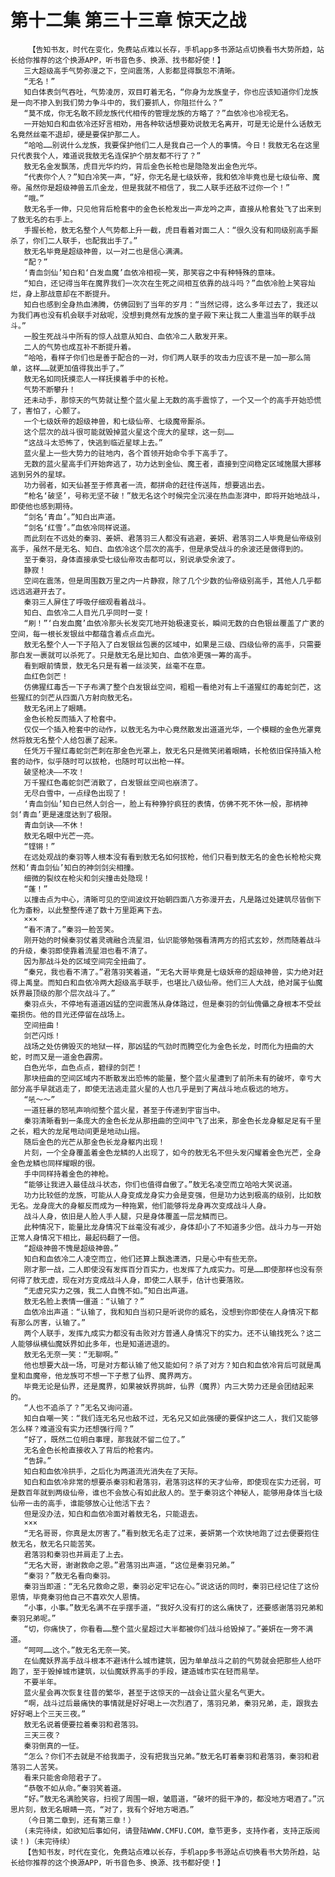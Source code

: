 # 第十二集 第三十三章 惊天之战
        【告知书友，时代在变化，免费站点难以长存，手机app多书源站点切换看书大势所趋，站长给你推荐的这个换源APP，听书音色多、换源、找书都好使！】
       三大超级高手气势弥漫之下，空间震荡，人影都显得飘忽不清晰。
       “无名！”
       知白体表剑气吞吐，气势凌厉，双目盯着无名，“你身为龙族皇子，你也应该知道你们龙族是一向不掺入到我们势力争斗中的，我们要抓人，你阻拦什么？”
       “莫不成，你无名敢不顾龙族代代相传的管理龙族的方略了？”血依冷也冷视无名。
       一开始知白和血依冷还好言相劝，用各种软话想要劝说敖无名离开，可是无论是什么话敖无名竟然丝毫不退却，硬是要保护那二人。
       “哈哈……别说什么龙族，我要保护他们二人是我自己一个人的事情。今日！我敖无名在这里只代表我个人，难道说我敖无名连保护个朋友都不行了？”
       敖无名金发飘荡，虎目光华灼灼，背后金色长枪也是隐隐发出金色光华。
       “代表你个人？”知白冷笑一声，“好，你无名是七级妖帝，我和依冷毕竟也是七级仙帝、魔帝。虽然你是超级神兽五爪金龙，但是我就不相信了，我二人联手还敌不过你一个！”
       “哦。”
       敖无名手一伸，只见他背后枪套中的金色长枪发出一声龙吟之声，直接从枪套处飞了出来到了敖无名的右手上。
       手握长枪，敖无名整个人气势都上升一截，虎目看着对面二人：“很久没有和同级别高手厮杀了，你们二人联手，也配我出手了。”
       敖无名毕竟是超级神兽，以一对二也是信心满满。
       “配？”
       ‘青血剑仙’知白和‘白发血魔’血依冷相视一笑，那笑容之中有种特殊的意味。
       “知白，还记得当年在魔界我们一次次在生死之间相互依靠的战斗吗？”血依冷脸上笑容灿烂，身上那战意却在不断提升。
       知白也感到全身热血沸腾，仿佛回到了当年的岁月：“当然记得，这么多年过去了，我还以为我们再也没有机会联手对敌呢，没想到竟然有龙族的皇子殿下来让我二人重温当年的联手战斗。”
       一股生死战斗中所有的惊人战意从知白、血依冷二人散发开来。
       二人的气势也成互补不断提升着。
       “哈哈，看样子你们也是善于配合的一对，你们两人联手的攻击力应该不是一加一那么简单，这样……就更加值得我出手了。”
       敖无名如同抚摸恋人一样抚摸着手中的长枪。
       气势不断攀升！
       还未动手，那惊天的气势就让整个蓝火星上无数的高手震惊了，一个又一个的高手开始恐慌了，害怕了，心颤了。
       一个七级妖帝的超级神兽，和七级仙帝、七级魔帝厮杀。
       这个层次的战斗很可能就毁掉蓝火星这个庞大的星球，这一刻……
       “这战斗太恐怖了，快逃到临近星球上去。”
       蓝火星上一些大势力的驻地内，各个首领开始命令手下高手了。
       无数的蓝火星高手们开始奔逃了，功力达到金仙、魔王者，直接到空间稳定区域施展大挪移逃到另外的星球。
       功力弱者，如天仙甚至于修真者一流，都拼命的赶往传送阵，想要逃出去。
       “枪名‘破坚’，号称无坚不破！”敖无名这个时候完全沉浸在热血澎湃中，即将开始地战斗，即使他也感到期待。
       “剑名‘青血’。”知白出声道。
       “剑名‘红雪’。”血依冷同样说道。
       而此刻在不远处的秦羽、姜妍、君落羽三人都没有逃避，姜妍、君落羽二人毕竟是仙帝级别高手，虽然不是无名、知白、血依冷这个层次的高手，但是承受战斗的余波还是做得到的。
       至于秦羽，身体直接承受七级仙帝攻击都可以，别说承受余波了。
       静寂！
       空间在震荡，但是周围数万里之内一片静寂，除了几个少数的仙帝级别高手，其他人几乎都远远逃避开去了。
       秦羽三人屏住了呼吸仔细观看着战斗。
       知白、血依冷二人目光几乎同时一变！
       “刷！”‘白发血魔’血依冷那头长发突兀地开始极速变长，瞬间无数的白色银丝覆盖了广袤的空间，每一根长发银丝中都蕴含着点点血光。
       敖无名整个人一下子陷入了白发银丝包裹的区域中，如果是三级、四级仙帝的高手，只需要那白发一裹就可以杀死了。只是敖无名是比知白、血依冷更强一筹的高手。
       看到眼前情景，敖无名只是有着一丝淡笑，丝毫不在意。
       血红色剑芒！
       仿佛猩红毒舌一下子布满了整个白发银丝空间，粗粗一看绝对有上千道猩红的毒蛇剑芒，这些猩红的剑芒从四面八方射向敖无名。
       敖无名闭上了眼睛。
       金色长枪反而插入了枪套中。
       仅仅一个插入枪套中的动作，以敖无名为中心竟然散发出道道光华，一个模糊的金色光罩竟然将敖无名整个人给包裹了起来。
       任凭万千猩红毒蛇剑芒刺在那金色光罩上，敖无名只是微笑闭着眼睛，长枪依旧保持插入枪套的动作，似乎随时可以拔枪，也随时可以出枪一样。
       破坚枪决——不攻！
       万千猩红色毒蛇剑芒消散了，白发银丝空间也崩溃了。
       无尽白雪中，一点绿色出现了！
       ‘青血剑仙’知白已然人剑合一，脸上有种狰狞疯狂的表情，仿佛不死不休一般，那柄神剑‘青血’更是速度达到了极限。
       青血剑诀——不休！
       敖无名眼中光芒一亮。
       “铿锵！”
       在远处观战的秦羽等人根本没有看到敖无名如何拔枪，他们只看到敖无名的金色长枪枪尖竟然和‘青血剑仙’知白的神剑剑尖相撞。
       细微的裂纹在枪尖和剑尖撞击处隐现！
       “蓬！”
       以撞击点为中心，清晰可见的空间波纹开始朝四面八方弥漫开去，凡是路过处建筑尽皆倒下化为齑粉，以此整整传递了数十万里距离下去。
       ×××
       “看不清了。”秦羽一脸苦笑。
       刚开始的时候秦羽仗着灵魂融合流星泪，仙识能够勉强看清两方的招式玄妙，然而随着战斗的升级，秦羽即使靠着流星泪也看不清了。
       因为那战斗处的区域空间完全扭曲了。
       “秦兄，我也看不清了。”君落羽笑着道，“无名大哥毕竟是七级妖帝的超级神兽，实力绝对赶得上禹皇。而知白和血依冷两大超级高手联手，也堪比八级仙帝。他们三人大战，绝对属于仙魔妖界最顶级的那个层次战斗了。”
       秦羽点头，不停地有道道凶猛的空间震荡从身体路过，但是秦羽的剑仙傀儡之身根本不受丝毫损伤。他的目光还停留在战场上。
       空间扭曲！
       剑芒闪烁！
       战场之处仿佛毁灭的地狱一样，那凶猛的气劲时而腾空化为金色长龙，时而化为扭曲的大蛇，时而又是一道金色霹雳。
       白色光华，血色点点，碧绿的剑芒！
       那块扭曲的空间区域内不断散发出恐怖的能量，整个蓝火星遭到了前所未有的破坏，幸亏大部分高手早就逃走了，即使无法逃走蓝火星的人也几乎是到了离战斗地点极远的地方。
       “吼～～”
       一道狂暴的怒吼声响彻整个蓝火星，甚至于传递到宇宙当中。
       秦羽清晰看到一条庞大的金色长龙从那扭曲的空间中飞了出来，那金色长龙身躯足足有千里之长，粗大的龙尾甩动间更是地动山摇。
       随后金色的光芒从那金色长龙身躯内出现！
       片刻，一个全身覆盖着金色龙鳞的人出现了，如今的敖无名不但头发闪耀着金色光芒，全身金色龙鳞也同样耀眼的很。
       手中同样持着金色的神枪。
       “能够让我进入最佳战斗状态，你们也值得自傲了。”敖无名凌空而立哈哈大笑说道。
       功力比较低的龙族，可能从人身变成龙身实力会是变强，但是功力达到极高的级别，比如敖无名。龙身庞大的身躯反而成为一种拖累，他们能够将龙身再次变成战斗人身。
       战斗人身，依旧是人脸人手人腿，只是身体覆盖一层龙鳞而已。
       此种情况下，能量比龙身情况下丝毫没有减少，身体却小了不知道多少倍。战斗力与一开始正常人身情况下相比，最起码翻了一倍。
       “超级神兽不愧是超级神兽。”
       知白和血依冷二人凌空而立，他们还算上飘逸潇洒，只是心中有些无奈。
       刚才那一战，二人即使没有发挥百分百实力，也发挥了九成实力。可是……即使那样也没有奈何得了敖无虚，现在对方变成战斗人身，即使二人联手，估计也要落败。
       “无虚兄实力之强，我二人自愧不如。”知白出声道。
       敖无名脸上表情一僵道：“认输了？”
       血依冷出声道：“认输了，我和知白当初只是听说你的威名，没想到你即使在人身情况下都有那么厉害，认输了。”
       两个人联手，发挥九成实力都没有击败对方普通人身情况下的实力。还不认输找死么？这二人能够纵横仙魔妖界如此多年，也是知道进退的。
       敖无名无奈一笑：“无聊啊。”
       他也想要大战一场，可是对方都认输了他又能如何？杀了对方？知白和血依冷背后可就是禹皇和血魔帝，他龙族可不想一下子惹了仙界、魔界两方。
       毕竟无论是仙界，还是魔界，如果被妖界挑衅，仙界（魔界）内三大势力还是会团结起来的。
       “人也不追杀了？”无名又询问道。
       知白自嘲一笑：“我们连无名兄也敌不过，无名兄又如此强硬的要保护这二人，我们又能够怎么样？难道没有实力还想强行闯？”
       “好了，既然二位明白事理，那我就不留二位了。”
       无名金色长枪直接收入了背后的枪套内。
       “告辞。”
       知白和血依冷拱手，之后化为两道流光消失在了天际。
       知白和血依冷非常的想要杀秦羽和君落羽，君落羽这样的天才仙帝，即使现在实力还弱，可是数百年就到两级仙帝，谁也不会放心有如此敌人的。至于秦羽这个神秘人，能够用身体当七级仙帝一击的高手，谁能够放心让他活下去？
       但是没办法，知白和血依冷面对着敖无名，只能退去。
       ×××
       “无名哥哥，你真是太厉害了。”看到敖无名走了过来，姜妍第一个欢快地跑了过去便要抱住敖无名，敖无名只能苦笑。
       君落羽和秦羽也并肩走了上去。
       “无名大哥，谢谢救命之恩。”君落羽出声道，“这位是秦羽兄弟。”
       “秦羽？”敖无名看向秦羽。
       秦羽当即道：“无名兄救命之恩，秦羽必定牢记在心。”说这话的同时，秦羽已经记住了这份恩情，毕竟秦羽他自己不喜欢欠人恩情。
       “小事，小事。”敖无名满不在乎摆手道，“我好久没有打的这么痛快了，还要感谢落羽兄弟和秦羽兄弟呢。”
       “切，你痛快了，你看看……整个蓝火星超过大半都被你们战斗给毁掉了。”姜妍在一旁不满道。
       “呵呵……这个。”敖无名无奈一笑。
       在仙魔妖界高手战斗根本不避讳什么城市建筑，因为单单战斗之前的气势就会把那些人给吓跑了，至于毁掉城市建筑，以仙魔妖界高手的手段，建造城市实在轻而易举。
       不要半年。
       蓝火星会再次恢复往昔的繁华，甚至于这惊天的一战会让蓝火星名气更大。
       “啊，战斗过后最痛快的事情就是好好喝上一次烈酒了，落羽兄弟，秦羽兄弟，走，跟我去好好喝上个三天三夜。”
       敖无名说着便要拉着秦羽和君落羽。
       三天三夜？
       秦羽倒真的一怔。
       “怎么？你们不去就是不给我面子，没有把我当兄弟。”敖无名盯着秦羽和君落羽，秦羽和君落羽二人苦笑。
       看来只能舍命陪君子了。
       “恭敬不如从命。”秦羽笑着道。
       “好。”敖无名满脸笑容，扫视了周围一眼，皱眉道，“破坏的挺干净的，都没地方喝酒了。”沉思片刻，敖无名眼睛一亮，“对了，我有个好地方喝酒。”
       （今日第二章到，还有第三章！）
       (未完待续，如欲知后事如何，请登陆WWW.CMFU.COM，章节更多，支持作者，支持正版阅读！)（未完待续）
       【告知书友，时代在变化，免费站点难以长存，手机app多书源站点切换看书大势所趋，站长给你推荐的这个换源APP，听书音色多、换源、找书都好使！】